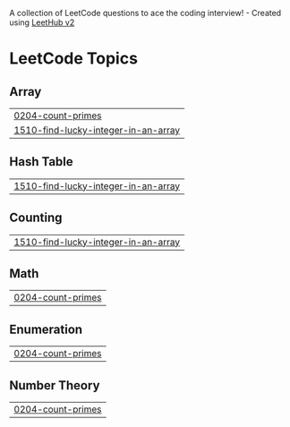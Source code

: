 A collection of LeetCode questions to ace the coding interview! - Created using [LeetHub v2](https://github.com/arunbhardwaj/LeetHub-2.0)
<!---LeetCode Topics Start-->
# LeetCode Topics
## Array
|  |
| ------- |
| [0204-count-primes](https://github.com/AdilRajaCse/Data-Structure-and-algorithms/tree/master/0204-count-primes) |
| [1510-find-lucky-integer-in-an-array](https://github.com/AdilRajaCse/Data-Structure-and-algorithms/tree/master/1510-find-lucky-integer-in-an-array) |
## Hash Table
|  |
| ------- |
| [1510-find-lucky-integer-in-an-array](https://github.com/AdilRajaCse/Data-Structure-and-algorithms/tree/master/1510-find-lucky-integer-in-an-array) |
## Counting
|  |
| ------- |
| [1510-find-lucky-integer-in-an-array](https://github.com/AdilRajaCse/Data-Structure-and-algorithms/tree/master/1510-find-lucky-integer-in-an-array) |
## Math
|  |
| ------- |
| [0204-count-primes](https://github.com/AdilRajaCse/Data-Structure-and-algorithms/tree/master/0204-count-primes) |
## Enumeration
|  |
| ------- |
| [0204-count-primes](https://github.com/AdilRajaCse/Data-Structure-and-algorithms/tree/master/0204-count-primes) |
## Number Theory
|  |
| ------- |
| [0204-count-primes](https://github.com/AdilRajaCse/Data-Structure-and-algorithms/tree/master/0204-count-primes) |
<!---LeetCode Topics End-->